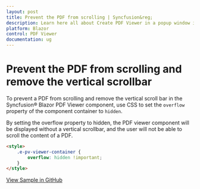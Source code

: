 ```yaml
---
layout: post
title: Prevent the PDF from scrolling | Syncfusion&reg;
description: Learn here all about Create PDF Viewer in a popup window in Syncfusion&reg; Blazor PDF Viewer component and more.
platform: Blazor
control: PDF Viewer
documentation: ug
---
```


# Prevent the PDF from scrolling and remove the vertical scrollbar

To prevent a PDF from scrolling and remove the vertical scroll bar in the Syncfusion&reg; Blazor PDF Viewer component, use CSS to set the `overflow` property of the component container to `hidden`.

By setting the overflow property to hidden, the PDF viewer component will be displayed without a vertical scrollbar, and the user will not be able to scroll the content of a PDF.

```html
<style>
    .e-pv-viewer-container {
        overflow: hidden !important;
    }
</style>
```

[View Sample in GitHub](https://github.com/SyncfusionExamples/blazor-pdf-viewer-examples/tree/BLAZ-28848-preventScroll/Common/Prevent%20the%20PDF%20from%20scrolling)